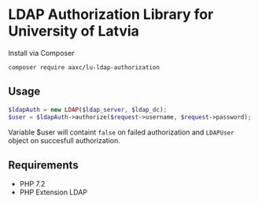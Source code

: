 # LDAP Authorization Library for University of Latvia

Install via Composer
```
composer require aaxc/lu-ldap-authorization
```

## Usage
``` php
$ldapAuth = new LDAP($ldap_server, $ldap_dc);
$user = $ldapAuth->authorize($request->username, $request->password);
```

Variable $user will containt `false` on failed authorization and `LDAPUser` object on succesfull authorization. 

## Requirements

 - PHP 7.2
 - PHP Extension LDAP
 